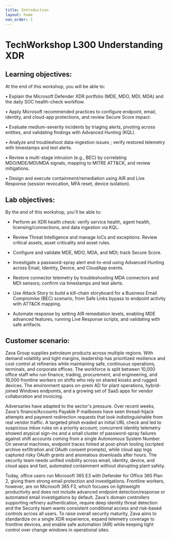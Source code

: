 ```yaml
---
title: Introduction
layout: home
nav_order: 1
---
```


# TechWorkshop L300 Understanding XDR

## **Learning objectives**:  
At the end of this workshop, you will be able to:

•	Explain the Microsoft Defender XDR portfolio (MDE, MDO, MDI, MDA) and the daily SOC health-check workflow.

•	Apply Microsoft recommended practices to configure endpoint, email, identity, and cloud-app protections, and review Secure Score impact.

•	Evaluate medium-severity incidents by triaging alerts, pivoting across entities, and validating findings with Advanced Hunting (KQL).

•	Analyze and troubleshoot data-ingestion issues  ; verify restored telemetry with timestamps and test alerts.

•	Review a multi-stage intrusion (e.g., BEC) by correlating MDO/MDE/MDI/MDA signals, mapping to MITRE ATT&CK, and review mitigations.

•	Design and execute containment/remediation using AIR and Live Response (session revocation, MFA reset, device isolation).




## **Lab objectives**:
By the end of this workshop, you'll be able to:

-	Perform an XDR health check: verify service health, agent health, licensing/connections, and data ingestion via KQL.

-	Review Threat Intelligence and manage IoCs and exceptions. Review critical assets, asset criticality and asset rules.

-	Configure and validate MDE, MDO, MDA, and MDI; track Secure Score. 

-	Investigate a password-spray alert end-to-end using Advanced Hunting across Email, Identity, Device, and CloudApp events.

-	Restore connector telemetry by troubleshooting MDA connectors and MDI sensors; confirm via timestamps and test alerts.

-	Use Attack Story to build a kill-chain storyboard for a Business Email Compromise (BEC) scenario, from Safe Links bypass to endpoint activity with ATT&CK mapping.

-	Automate response by setting AIR remediation levels, enabling MDE advanced features, running Live Response scripts, and validating with safe artifacts.



## **Customer scenario**:

Zava Group supplies petroleum products across multiple regions. With demand volatility and tight margins, leadership has prioritized resilience and cost control at refineries while maintaining safe, continuous operations, terminals, and corporate offices. The workforce is split between 10,000 office staff who run finance, trading, procurement, and engineering, and 16,000 frontline workers on shifts who rely on shared kiosks and rugged devices. The environment spans on-prem AD for plant operations, hybrid-joined Windows endpoints, and a growing set of SaaS apps for vendor collaboration and invoicing.

Adversaries have adapted to the sector's pressure. Over recent weeks, Zava's finance/Accounts Payable P mailboxes have seen thread-hijack attempts and payment redirection requests that look indistinguishable from real vendor traffic. A targeted phish evaded an initial URL check and led to suspicious inbox rules on a priority account; concurrent identity telemetry showed atypical sign-ins and a small cluster of password-spray failures against shift accounts coming from a single   Autonomous System Number. On several machines, endpoint traces hinted at post-phish tooling (scripted archive exfiltration and OAuth consent prompts), while cloud app logs captured risky OAuth grants and anomalous downloads after hours. The security team needs unified visibility across email, identity, device, and cloud apps and fast, automated containment without disrupting plant safety.

Today, office users run Microsoft 365 E3 with Defender for Office 365 Plan 2, giving them strong email protection and investigations. Frontline workers, however, are on Microsoft 365 F3, which focuses on lightweight productivity and does not include advanced endpoint detection/response or automated email investigations by default. Zava's domain controllers supporting refinery authentication, require deep identity threat detection and the Security team wants consistent conditional access and risk-based controls across all users. To raise overall security maturity, Zava aims to standardize on a single XDR experience, expand telemetry coverage to frontline devices, and enable safe automation (AIR) while keeping tight control over change windows in operational sites.